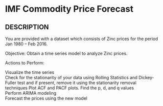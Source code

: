 # IMF Commodity Price Forecast
## DESCRIPTION

You are provided with a dataset which consists of Zinc prices for the period Jan 1980 – Feb 2016.

Objective: Obtain a time series model to analyze Zinc prices.

Actions to Perform:

Visualize the time series  
Check for the stationarity of your data using Rolling Statistics and Dickey-Fuller test and if present, remove it using the stationarity removal techniques
Plot ACF and PACF plots. Find the p, d, and q values  
Perform ARIMA modeling  
Forecast the prices using the new model  
